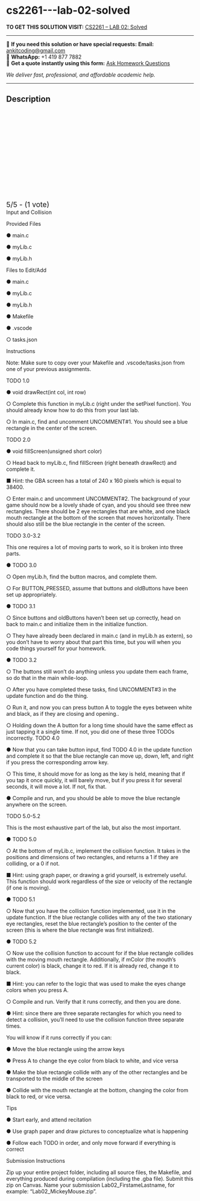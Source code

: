 # cs2261---lab-02-solved
**TO GET THIS SOLUTION VISIT:** [CS2261 – LAB 02: Solved](https://www.ankitcodinghub.com/product/cs2261-lab-02-solved/)


---

📩 **If you need this solution or have special requests:** **Email:** ankitcoding@gmail.com  
📱 **WhatsApp:** +1 419 877 7882  
📄 **Get a quote instantly using this form:** [Ask Homework Questions](https://www.ankitcodinghub.com/services/ask-homework-questions/)

*We deliver fast, professional, and affordable academic help.*

---

<h2>Description</h2>



<div class="kk-star-ratings kksr-auto kksr-align-center kksr-valign-top" data-payload="{&quot;align&quot;:&quot;center&quot;,&quot;id&quot;:&quot;111038&quot;,&quot;slug&quot;:&quot;default&quot;,&quot;valign&quot;:&quot;top&quot;,&quot;ignore&quot;:&quot;&quot;,&quot;reference&quot;:&quot;auto&quot;,&quot;class&quot;:&quot;&quot;,&quot;count&quot;:&quot;1&quot;,&quot;legendonly&quot;:&quot;&quot;,&quot;readonly&quot;:&quot;&quot;,&quot;score&quot;:&quot;5&quot;,&quot;starsonly&quot;:&quot;&quot;,&quot;best&quot;:&quot;5&quot;,&quot;gap&quot;:&quot;4&quot;,&quot;greet&quot;:&quot;Rate this product&quot;,&quot;legend&quot;:&quot;5\/5 - (1 vote)&quot;,&quot;size&quot;:&quot;24&quot;,&quot;title&quot;:&quot;CS2261 - LAB  02: Solved&quot;,&quot;width&quot;:&quot;138&quot;,&quot;_legend&quot;:&quot;{score}\/{best} - ({count} {votes})&quot;,&quot;font_factor&quot;:&quot;1.25&quot;}">

<div class="kksr-stars">

<div class="kksr-stars-inactive">
            <div class="kksr-star" data-star="1" style="padding-right: 4px">


<div class="kksr-icon" style="width: 24px; height: 24px;"></div>
        </div>
            <div class="kksr-star" data-star="2" style="padding-right: 4px">


<div class="kksr-icon" style="width: 24px; height: 24px;"></div>
        </div>
            <div class="kksr-star" data-star="3" style="padding-right: 4px">


<div class="kksr-icon" style="width: 24px; height: 24px;"></div>
        </div>
            <div class="kksr-star" data-star="4" style="padding-right: 4px">


<div class="kksr-icon" style="width: 24px; height: 24px;"></div>
        </div>
            <div class="kksr-star" data-star="5" style="padding-right: 4px">


<div class="kksr-icon" style="width: 24px; height: 24px;"></div>
        </div>
    </div>

<div class="kksr-stars-active" style="width: 138px;">
            <div class="kksr-star" style="padding-right: 4px">


<div class="kksr-icon" style="width: 24px; height: 24px;"></div>
        </div>
            <div class="kksr-star" style="padding-right: 4px">


<div class="kksr-icon" style="width: 24px; height: 24px;"></div>
        </div>
            <div class="kksr-star" style="padding-right: 4px">


<div class="kksr-icon" style="width: 24px; height: 24px;"></div>
        </div>
            <div class="kksr-star" style="padding-right: 4px">


<div class="kksr-icon" style="width: 24px; height: 24px;"></div>
        </div>
            <div class="kksr-star" style="padding-right: 4px">


<div class="kksr-icon" style="width: 24px; height: 24px;"></div>
        </div>
    </div>
</div>


<div class="kksr-legend" style="font-size: 19.2px;">
            5/5 - (1 vote)    </div>
    </div>
Input and Collision

Provided Files

● main.c

● myLib.c

● myLib.h

Files to Edit/Add

● main.c

● myLib.c

● myLib.h

● Makefile

● .vscode

○ tasks.json

Instructions

Note: Make sure to copy over your Makefile and .vscode/tasks.json from one of your previous assignments.

TODO 1.0

● void drawRect(int col, int row)

○ Complete this function in myLib.c (right under the setPixel function). You should already know how to do this from your last lab.

○ In main.c, find and uncomment UNCOMMENT#1. You should see a blue rectangle in the center of the screen.

TODO 2.0

● void fillScreen(unsigned short color)

○ Head back to myLib.c, find fillScreen (right beneath drawRect) and complete it.

■ Hint: the GBA screen has a total of 240 x 160 pixels which is equal to 38400.

○ Enter main.c and uncomment UNCOMMENT#2. The background of your game should now be a lovely shade of cyan, and you should see three new rectangles. There should be 2 eye rectangles that are white, and one black mouth rectangle at the bottom of the screen that moves horizontally. There should also still be the blue rectangle in the center of the screen.

TODO 3.0-3.2

This one requires a lot of moving parts to work, so it is broken into three parts.

● TODO 3.0

○ Open myLib.h, find the button macros, and complete them.

○ For BUTTON_PRESSED, assume that buttons and oldButtons have been set up appropriately.

● TODO 3.1

○ Since buttons and oldButtons haven’t been set up correctly, head on back to main.c and initialize them in the initialize function.

○ They have already been declared in main.c (and in myLib.h as extern), so you don’t have to worry about that part this time, but you will when you code things yourself for your homework.

● TODO 3.2

○ The buttons still won’t do anything unless you update them each frame, so do that in the main while-loop.

○ After you have completed these tasks, find UNCOMMENT#3 in the update function and do the thing.

○ Run it, and now you can press button A to toggle the eyes between white and black, as if they are closing and opening..

○ Holding down the A button for a long time should have the same effect as just tapping it a single time. If not, you did one of these three TODOs incorrectly. TODO 4.0

● Now that you can take button input, find TODO 4.0 in the update function and complete it so that the blue rectangle can move up, down, left, and right if you press the corresponding arrow key.

○ This time, it should move for as long as the key is held, meaning that if you tap it once quickly, it will barely move, but if you press it for several seconds, it will move a lot. If not, fix that.

● Compile and run, and you should be able to move the blue rectangle anywhere on the screen.

TODO 5.0-5.2

This is the most exhaustive part of the lab, but also the most important.

● TODO 5.0

○ At the bottom of myLib.c, implement the collision function. It takes in the positions and dimensions of two rectangles, and returns a 1 if they are colliding, or a 0 if not.

■ Hint: using graph paper, or drawing a grid yourself, is extremely useful. This function should work regardless of the size or velocity of the rectangle (if one is moving).

● TODO 5.1

○ Now that you have the collision function implemented, use it in the update function. If the blue rectangle collides with any of the two stationary eye rectangles, reset the blue rectangle’s position to the center of the screen (this is where the blue rectangle was first initialized).

● TODO 5.2

○ Now use the collision function to account for if the blue rectangle collides with the moving mouth rectangle. Additionally, if mColor (the mouth’s current color) is black, change it to red. If it is already red, change it to black.

■ Hint: you can refer to the logic that was used to make the eyes change colors when you press A.

○ Compile and run. Verify that it runs correctly, and then you are done.

● Hint: since there are three separate rectangles for which you need to detect a collision, you’ll need to use the collision function three separate times.

You will know if it runs correctly if you can:

● Move the blue rectangle using the arrow keys

● Press A to change the eye color from black to white, and vice versa

● Make the blue rectangle collide with any of the other rectangles and be transported to the middle of the screen

● Collide with the mouth rectangle at the bottom, changing the color from black to red, or vice versa.

Tips

● Start early, and attend recitation

● Use graph paper and draw pictures to conceptualize what is happening

● Follow each TODO in order, and only move forward if everything is correct

Submission Instructions

Zip up your entire project folder, including all source files, the Makefile, and everything produced during compilation (including the .gba file). Submit this zip on Canvas. Name your submission Lab02_FirstameLastname, for example: “Lab02_MickeyMouse.zip”.
